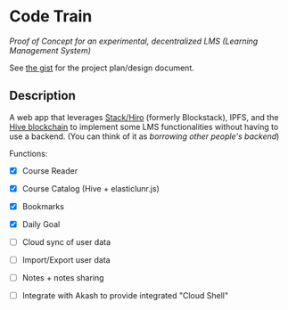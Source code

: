 # Code Train

*Proof of Concept for an experimental, decentralized LMS (Learning Management System)*

See [the gist](https://gist.github.com/lemonteaa/7eff8f38362e63922272f50e136e43db) for the project plan/design document.

## Description

A web app that leverages [Stack/Hiro](https://www.hiro.so/) (formerly Blockstack), IPFS, and the [Hive blockchain](https://hive.io/) to implement some LMS functionalities without having to use a backend. (You can think of it as *borrowing other people's backend*)

Functions:

- [x] Course Reader
- [x] Course Catalog (Hive + elasticlunr.js)
- [x] Bookmarks
- [x] Daily Goal
- [ ] Cloud sync of user data
- [ ] Import/Export user data
- [ ] Notes + notes sharing
- [ ] Integrate with Akash to provide integrated "Cloud Shell"

